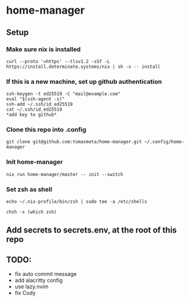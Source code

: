 # home-manager

## Setup

### Make sure nix is installed
`curl --proto '=https' --tlsv1.2 -sSf -L https://install.determinate.systems/nix | sh -s -- install`


### If this is a new machine, set up github authentication
```
ssh-keygen -t ed25519 -C "mail@example.com"
eval "$(ssh-agent -s)"
ssh-add ~/.ssh/id_ed25519
cat ~/.ssh/id_ed25519
*add key to github*
```

### Clone this repo into .config
`git clone git@github.com:tomasmota/home-manager.git ~/.config/home-manager`

### Init home-manager
`nix run home-manager/master -- init --switch`

### Set zsh as shell
`echo ~/.nix-profile/bin/zsh | sudo tee -a /etc/shells`

`chsh -s (which zsh)`  

## Add secrets to secrets.env, at the root of this repo

## TODO:
- fix auto commit message
- add alacritty config
- use lazy.nvim
- fix Cody


